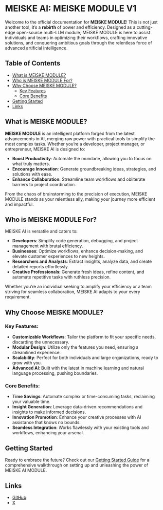 # MEISKE AI: MEISKE MODULE V1

Welcome to the official documentation for **MEISKE MODULE**! This is not just another tool; it’s a **rebirth** of power and efficiency. Designed as a cutting-edge open-source multi-LLM module, MEISKE MODULE is here to assist individuals and teams in optimizing their workflows, crafting innovative solutions, and conquering ambitious goals through the relentless force of advanced artificial intelligence.

## Table of Contents

- [What is MEISKE MODULE?](#what-is-meiske-module)
- [Who is MEISKE MODULE For?](#who-is-meiske-module-for)
- [Why Choose MEISKE MODULE?](#why-choose-meiske-module)
  - [Key Features](#key-features)
  - [Core Benefits](#core-benefits)
- [Getting Started](#getting-started)
- [Links](#links)

## What is MEISKE MODULE?

**MEISKE MODULE** is an intelligent platform forged from the latest advancements in AI, merging raw power with practical tools to simplify the most complex tasks. Whether you’re a developer, project manager, or entrepreneur, MEISKE AI is designed to:

- **Boost Productivity**: Automate the mundane, allowing you to focus on what truly matters.
- **Encourage Innovation**: Generate groundbreaking ideas, strategies, and solutions with ease.
- **Enhance Collaboration**: Streamline team workflows and obliterate barriers to project coordination.

From the chaos of brainstorming to the precision of execution, MEISKE MODULE stands as your relentless ally, making your journey more efficient and impactful.

## Who is MEISKE MODULE For?

MEISKE AI is versatile and caters to:

- **Developers**: Simplify code generation, debugging, and project management with brutal efficiency.
- **Businesses**: Optimize workflows, enhance decision-making, and elevate customer experiences to new heights.
- **Researchers and Analysts**: Extract insights, analyze data, and create detailed reports effortlessly.
- **Creative Professionals**: Generate fresh ideas, refine content, and automate repetitive tasks with ruthless precision.

Whether you’re an individual seeking to amplify your efficiency or a team striving for seamless collaboration, MEISKE AI adapts to your every requirement.

## Why Choose MEISKE MODULE?

### Key Features:

- **Customizable Workflows**: Tailor the platform to fit your specific needs, discarding the unnecessary.
- **Modular Design**: Utilize only the features you need, ensuring a streamlined experience.
- **Scalability**: Perfect for both individuals and large organizations, ready to grow with you.
- **Advanced AI**: Built with the latest in machine learning and natural language processing, pushing boundaries.

### Core Benefits:

- **Time Savings**: Automate complex or time-consuming tasks, reclaiming your valuable time.
- **Insight Generation**: Leverage data-driven recommendations and insights to make informed decisions.
- **Innovation Promotion**: Enhance your creative processes with AI assistance that knows no bounds.
- **Seamless Integration**: Works flawlessly with your existing tools and workflows, enhancing your arsenal.

## Getting Started

Ready to embrace the future? Check out our [Getting Started Guide](https://github.com/MEISKEAI/MEISKEAI/wiki/Quickstart) for a comprehensive walkthrough on setting up and unleashing the power of MEISKE AI MODULE.

## Links

- [GitHub](https://github.com/MEISKEAI/MEISKEAI/)
- [X](https://x.com/MEISKEAI)
